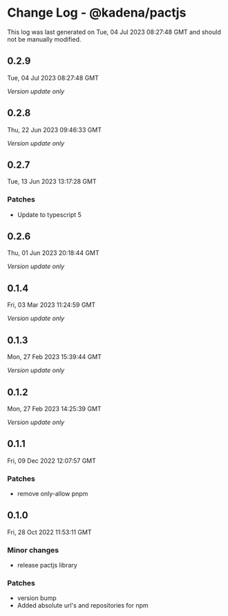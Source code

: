 # Change Log - @kadena/pactjs

This log was last generated on Tue, 04 Jul 2023 08:27:48 GMT and should not be manually modified.

## 0.2.9
Tue, 04 Jul 2023 08:27:48 GMT

_Version update only_

## 0.2.8
Thu, 22 Jun 2023 09:46:33 GMT

_Version update only_

## 0.2.7
Tue, 13 Jun 2023 13:17:28 GMT

### Patches

- Update to typescript 5

## 0.2.6
Thu, 01 Jun 2023 20:18:44 GMT

_Version update only_

## 0.1.4
Fri, 03 Mar 2023 11:24:59 GMT

_Version update only_

## 0.1.3
Mon, 27 Feb 2023 15:39:44 GMT

_Version update only_

## 0.1.2
Mon, 27 Feb 2023 14:25:39 GMT

_Version update only_

## 0.1.1
Fri, 09 Dec 2022 12:07:57 GMT

### Patches

- remove only-allow pnpm

## 0.1.0
Fri, 28 Oct 2022 11:53:11 GMT

### Minor changes

- release pactjs library 

### Patches

- version bump
- Added absolute url's and repositories for npm

